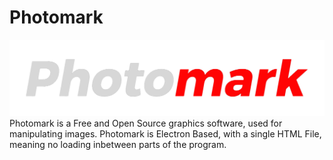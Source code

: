 # Photomark
![image](https://github.com/ThanosTsoukalas/Photomark/blob/main/src/assets/photoMarkLogoRemovedBackground.png?raw=true)
Photomark is a Free and Open Source graphics software, used for manipulating images.
Photomark is Electron Based, with a single HTML File, meaning no loading inbetween parts of the program.
